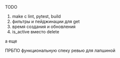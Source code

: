 TODO

1. make с lint, pytest, build
2. фильтры и пейджинации для get
3. время создания и обновления
4. is_active вместо delete


а еще

ПРБПО функциональную спеку ревью для лапшиной 